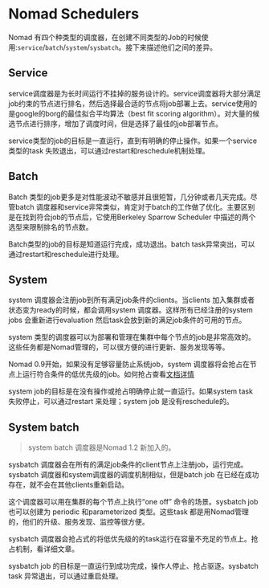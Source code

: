 # Nomad Schedulers

Nomad 有四个种类型的调度器，在创建不同类型的Job的时候使用:`service`/`batch`/`system`/`sysbatch`。接下来描述他们之间的差异。

## Service

service调度器是为长时间运行不挂掉的服务设计的。service调度器将大部分满足job约束的节点进行排名，然后选择最合适的节点将job部署上去。service使用的是google的borg的最佳拟合平均算法（best fit scoring algorithm）。对大量的候选节点进行排序，增加了调度时间，但是选择了最佳的job部署节点。



service类型的job的目标是一直运行，直到有明确的停止操作。如果一个service类型的task 失败退出，可以通过restart和reschedule机制处理。



## Batch

Batch 类型的job更多是对性能波动不敏感并且很短暂，几分钟或者几天完成。尽管batch 调度器和service非常类似，肯定对于batch的工作做了优化。主要区别是在找到符合job的节点后，它使用Berkeley Sparrow Scheduler 中描述的两个选型来限制排名的节点数。



Batch类型的job的目标是知道运行完成，成功退出。batch task异常突出，可以通过restart和reschedule进行处理。



## System

system 调度器会注册job到所有满足job条件的clients。当clients 加入集群或者状态变为ready的时候，都会调用system 调度器。这样所有已经注册的system jobs 会重新进行evaluation 然后task会放到新的满足job条件的可用的节点。

system 类型的调度器可以为部署和管理在集群中每个节点的job是非常高效的。这些任务都是Nomad管理的，可以很方便的进行更新、服务发现等等。



Nomad 0.9开始，如果没有足够容量防止系统job，system 调度器将会抢占在节点上运行符合条件的低优先级的job。如何抢占查看[文档详情](https://www.nomadproject.io/docs/internals/scheduling/preemption)

system job的目标是在没有操作或抢占明确停止就一直运行。如果system task 失败停止，可以通过restart 来处理；system job 是没有reschedule的。



## System batch

> system batch 调度器是Nomad 1.2 新加入的。

sysbatch 调度器会在所有的满足job条件的client节点上注册job，运行完成。sysbatch 调度器和system调度器的调度机制相似，但是batch job 在已经在成功存在，就不会在其他clients重新启动。



这个调度器可以用在集群的每个节点上执行“one off” 命令的场景。sysbatch job 也可以创建为 periodic 和parameterized 类型。这些task 都是用Nomad管理的，他们的升级、服务发现、监控等很方便。

sysbatch 调度器会抢占式的将低优先级的的task运行在容量不充足的节点上。抢占机制，看详细文章。

sysbatch job 的目标是一直运行到成功完成，操作人停止、抢占驱逐。sysbatch task 异常退出，可以通过重启处理。



